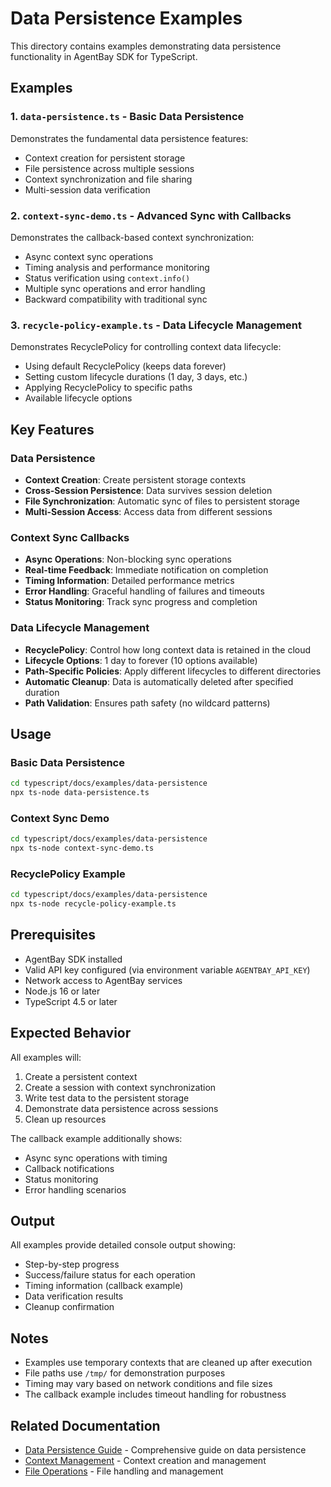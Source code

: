 # Data Persistence Examples

This directory contains examples demonstrating data persistence functionality in AgentBay SDK for TypeScript.

## Examples

### 1. `data-persistence.ts` - Basic Data Persistence

Demonstrates the fundamental data persistence features:

- Context creation for persistent storage
- File persistence across multiple sessions
- Context synchronization and file sharing
- Multi-session data verification

### 2. `context-sync-demo.ts` - Advanced Sync with Callbacks

Demonstrates the callback-based context synchronization:

- Async context sync operations
- Timing analysis and performance monitoring
- Status verification using `context.info()`
- Multiple sync operations and error handling
- Backward compatibility with traditional sync

### 3. `recycle-policy-example.ts` - Data Lifecycle Management

Demonstrates RecyclePolicy for controlling context data lifecycle:

- Using default RecyclePolicy (keeps data forever)
- Setting custom lifecycle durations (1 day, 3 days, etc.)
- Applying RecyclePolicy to specific paths
- Available lifecycle options

## Key Features

### Data Persistence

- **Context Creation**: Create persistent storage contexts
- **Cross-Session Persistence**: Data survives session deletion
- **File Synchronization**: Automatic sync of files to persistent storage
- **Multi-Session Access**: Access data from different sessions

### Context Sync Callbacks

- **Async Operations**: Non-blocking sync operations
- **Real-time Feedback**: Immediate notification on completion
- **Timing Information**: Detailed performance metrics
- **Error Handling**: Graceful handling of failures and timeouts
- **Status Monitoring**: Track sync progress and completion

### Data Lifecycle Management

- **RecyclePolicy**: Control how long context data is retained in the cloud
- **Lifecycle Options**: 1 day to forever (10 options available)
- **Path-Specific Policies**: Apply different lifecycles to different directories
- **Automatic Cleanup**: Data is automatically deleted after specified duration
- **Path Validation**: Ensures path safety (no wildcard patterns)

## Usage

### Basic Data Persistence

```bash
cd typescript/docs/examples/data-persistence
npx ts-node data-persistence.ts
```

### Context Sync Demo

```bash
cd typescript/docs/examples/data-persistence
npx ts-node context-sync-demo.ts
```

### RecyclePolicy Example

```bash
cd typescript/docs/examples/data-persistence
npx ts-node recycle-policy-example.ts
```

## Prerequisites

- AgentBay SDK installed
- Valid API key configured (via environment variable `AGENTBAY_API_KEY`)
- Network access to AgentBay services
- Node.js 16 or later
- TypeScript 4.5 or later

## Expected Behavior

All examples will:

1. Create a persistent context
2. Create a session with context synchronization
3. Write test data to the persistent storage
4. Demonstrate data persistence across sessions
5. Clean up resources

The callback example additionally shows:

- Async sync operations with timing
- Callback notifications
- Status monitoring
- Error handling scenarios

## Output

All examples provide detailed console output showing:

- Step-by-step progress
- Success/failure status for each operation
- Timing information (callback example)
- Data verification results
- Cleanup confirmation

## Notes

- Examples use temporary contexts that are cleaned up after execution
- File paths use `/tmp/` for demonstration purposes
- Timing may vary based on network conditions and file sizes
- The callback example includes timeout handling for robustness

## Related Documentation

- [Data Persistence Guide](../../../../docs/guides/common-features/basics/data-persistence.md) - Comprehensive guide on data persistence
- [Context Management](../context-management/README.md) - Context creation and management
- [File Operations](../filesystem-example/README.md) - File handling and management
